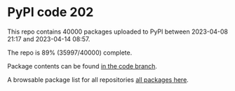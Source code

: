 # PyPI code 202

This repo contains 40000 packages uploaded to PyPI between 
2023-04-08 21:17 and 2023-04-14 08:57.

The repo is 89% (35997/40000) complete.

Package contents can be found [in the code branch](https://github.com/pypi-data/pypi-mirror-202/tree/code/packages).

A browsable package list for all repositories [all packages here](https://pypi-data.github.io/website/repositories/pypi-mirror-202).


